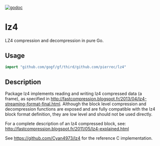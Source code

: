 [![godoc](https://godoc.org/github.com/pierrec/lz4?status.png)](https://godoc.org/github.com/pierrec/lz4)

# lz4
LZ4 compression and decompression in pure Go.

## Usage

```go
import "github.com/gogf/gf/third/github.com/pierrec/lz4"
```

## Description
Package lz4 implements reading and writing lz4 compressed data (a frame),
as specified in http://fastcompression.blogspot.fr/2013/04/lz4-streaming-format-final.html.
Although the block level compression and decompression functions are exposed and are fully compatible
with the lz4 block format definition, they are low level and should not be used directly.

For a complete description of an lz4 compressed block, see:
http://fastcompression.blogspot.fr/2011/05/lz4-explained.html

See https://github.com/Cyan4973/lz4 for the reference C implementation.

